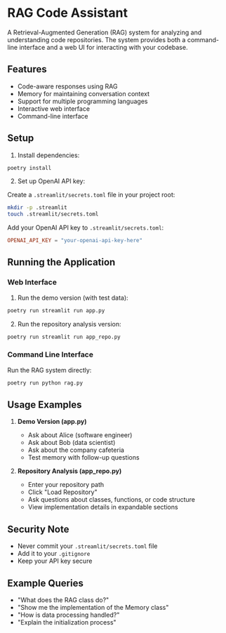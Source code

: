 # RAG Code Assistant

A Retrieval-Augmented Generation (RAG) system for analyzing and understanding code repositories. The system provides both a command-line interface and a web UI for interacting with your codebase.

## Features

- Code-aware responses using RAG
- Memory for maintaining conversation context
- Support for multiple programming languages
- Interactive web interface
- Command-line interface

## Setup

1. Install dependencies:
```bash
poetry install
```

2. Set up OpenAI API key:

Create a `.streamlit/secrets.toml` file in your project root:
```bash
mkdir -p .streamlit
touch .streamlit/secrets.toml
```

Add your OpenAI API key to `.streamlit/secrets.toml`:
```toml
OPENAI_API_KEY = "your-openai-api-key-here"
```

## Running the Application

### Web Interface

1. Run the demo version (with test data):
```bash
poetry run streamlit run app.py
```

2. Run the repository analysis version:
```bash
poetry run streamlit run app_repo.py
```

### Command Line Interface

Run the RAG system directly:
```bash
poetry run python rag.py
```

## Usage Examples

1. **Demo Version (app.py)**
   - Ask about Alice (software engineer)
   - Ask about Bob (data scientist)
   - Ask about the company cafeteria
   - Test memory with follow-up questions

2. **Repository Analysis (app_repo.py)**
   - Enter your repository path
   - Click "Load Repository"
   - Ask questions about classes, functions, or code structure
   - View implementation details in expandable sections

## Security Note

- Never commit your `.streamlit/secrets.toml` file
- Add it to your `.gitignore`
- Keep your API key secure

## Example Queries

- "What does the RAG class do?"
- "Show me the implementation of the Memory class"
- "How is data processing handled?"
- "Explain the initialization process"